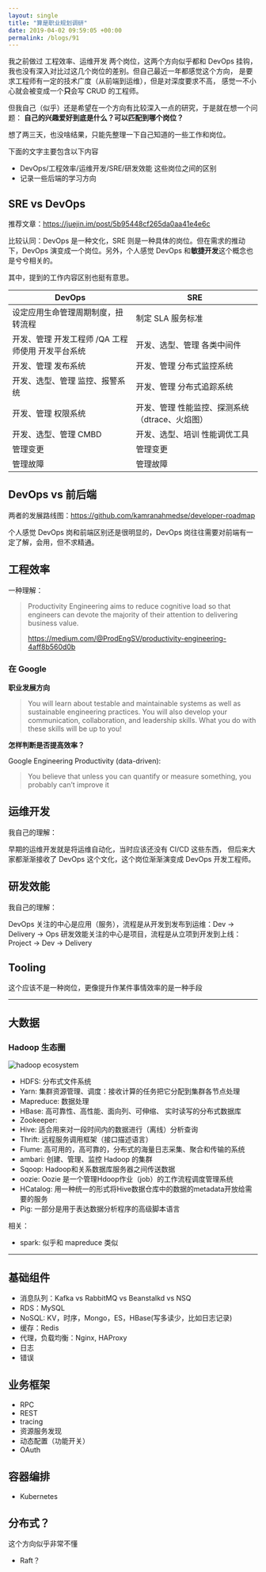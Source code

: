 ```yaml
---
layout: single
title: "算是职业规划调研"
date: 2019-04-02 09:59:05 +00:00
permalink: /blogs/91
---
```

我之前做过 工程效率、运维开发 两个岗位，这两个方向似乎都和 DevOps 挂钩，
我也没有深入对比过这几个岗位的差别。但自己最近一年都感觉这个方向，
是要求工程师有一定的技术广度（从前端到运维），但是对深度要求不高，
感觉一不小心就会被变成一个**只**会写 CRUD 的工程师。

但我自己（似乎）还是希望在一个方向有比较深入一点的研究，于是就在想一个问题：
**自己的兴趣爱好到底是什么？可以匹配到哪个岗位？**

想了两三天，也没啥结果，只能先整理一下自己知道的一些工作和岗位。

下面的文字主要包含以下内容

- DevOps/工程效率/运维开发/SRE/研发效能 这些岗位之间的区别
- 记录一些后端的学习方向

## SRE vs DevOps

推荐文章：https://juejin.im/post/5b95448cf265da0aa41e4e6c

比较认同：DevOps 是一种文化，SRE 则是一种具体的岗位。但在需求的推动下，DevOps 演变成一个岗位。另外，个人感觉 DevOps 和**敏捷开发**这个概念也是兮兮相关的。

其中，提到的工作内容区别也挺有意思。

| DevOps                                            | SRE                                             |
|---------------------------------------------------|-------------------------------------------------|
| 设定应用生命管理周期制度，扭转流程                | 制定 SLA 服务标准                               |
| 开发、管理 开发工程师 /QA 工程师使用 开发平台系统 | 开发、选型、管理 各类中间件                     |
| 开发、管理 发布系统                               | 开发、管理 分布式监控系统                       |
| 开发、选型、管理 监控、报警系统                   | 开发、管理 分布式追踪系统                       |
| 开发、管理 权限系统                               | 开发、管理 性能监控、探测系统（dtrace、火焰图） |
| 开发、选型、管理 CMBD                             | 开发、选型、培训 性能调优工具                   |
| 管理变更                                          | 管理变更                                        |
| 管理故障                                          | 管理故障                                        |

## DevOps vs 前后端

两者的发展路线图：https://github.com/kamranahmedse/developer-roadmap

个人感觉 DevOps 岗和前端区别还是很明显的，DevOps 岗往往需要对前端有一定了解，会用，但不求精通。

## 工程效率

一种理解：

> Productivity Engineering aims to reduce cognitive load so that engineers
> can devote the majority of their attention to delivering business value.
>
> https://medium.com/@ProdEngSV/productivity-engineering-4aff8b560d0b

### 在 Google

**职业发展方向**

> You will learn about testable and maintainable systems as well as
> sustainable engineering practices. You will also develop your communication,
> collaboration, and leadership skills. What you do with these skills will be up to you!

**怎样判断是否提高效率？**

Google Engineering Productivity (data-driven):
> You believe that unless you can quantify or measure something,
> you probably can’t improve it


## 运维开发

我自己的理解：

早期的运维开发就是将运维自动化，当时应该还没有 CI/CD 这些东西，
但后来大家都渐渐接收了 DevOps 这个文化，这个岗位渐渐演变成 DevOps 开发工程师。

## 研发效能

我自己的理解：

DevOps 关注的中心是应用（服务），流程是从开发到发布到运维：Dev -> Delivery -> Ops
研发效能关注的中心是项目，流程是从立项到开发到上线：Project -> Dev -> Delivery

## Tooling

这个应该不是一种岗位，更像提升作某件事情效率的是一种手段

----------------------------------------------

## 大数据

### Hadoop 生态圈

![hadoop ecosystem](https://d2h0cx97tjks2p.cloudfront.net/blogs/wp-content/uploads/sites/2/2017/04/Hadoop-Ecosystem-2-01.jpg)

- HDFS: 分布式文件系统
- Yarn: 集群资源管理、调度：接收计算的任务把它分配到集群各节点处理
- Mapreduce: 数据处理
- HBase: 高可靠性、高性能、面向列、可伸缩、 实时读写的分布式数据库
- Zookeeper:
- Hive: 适合用来对一段时间内的数据进行（离线）分析查询
- Thrift: 远程服务调用框架（接口描述语言）
- Flume: 高可用的，高可靠的，分布式的海量日志采集、聚合和传输的系统
- ambari: 创建、管理、监控 Hadoop 的集群
- Sqoop: Hadoop和关系数据库服务器之间传送数据
- oozie: Oozie 是一个管理Hdoop作业（job）的工作流程调度管理系统
- HCatalog: 用一种统一的形式将Hive数据仓库中的数据的metadata开放给需要的服务
- Pig: 一部分是用于表达数据分析程序的高级脚本语言

相关：

- spark: 似乎和 mapreduce 类似

-----------------------------------------------

## 基础组件

- 消息队列：Kafka vs RabbitMQ vs Beanstalkd vs NSQ
- RDS：MySQL
- NoSQL: KV，时序，Mongo，ES，HBase(写多读少，比如日志记录)
- 缓存：Redis
- 代理，负载均衡：Nginx, HAProxy
- 日志
- 错误

## 业务框架

- RPC
- REST
- tracing
- 资源服务发现
- 动态配置（功能开关）
- OAuth

## 容器编排
- Kubernetes

## 分布式？
这个方向似乎非常不懂
- Raft？
